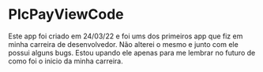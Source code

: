 # PIcPayViewCode

Este app foi criado em 24/03/22 e foi ums dos primeiros app que fiz em minha carreira de desenvolvedor. Não alterei o mesmo e junto com ele possui alguns bugs. Estou upando ele apenas para me lembrar no futuro de como foi o inicio da minha carreira. 
